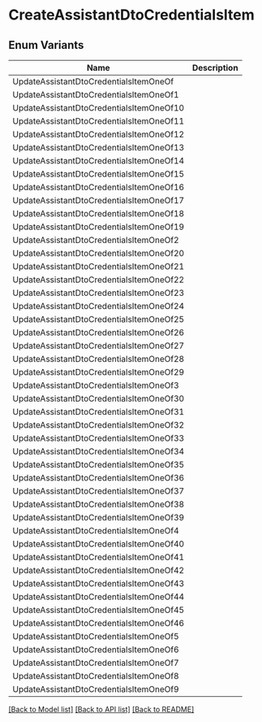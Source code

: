 # CreateAssistantDtoCredentialsItem

## Enum Variants

| Name | Description |
|---- | -----|
| UpdateAssistantDtoCredentialsItemOneOf |  |
| UpdateAssistantDtoCredentialsItemOneOf1 |  |
| UpdateAssistantDtoCredentialsItemOneOf10 |  |
| UpdateAssistantDtoCredentialsItemOneOf11 |  |
| UpdateAssistantDtoCredentialsItemOneOf12 |  |
| UpdateAssistantDtoCredentialsItemOneOf13 |  |
| UpdateAssistantDtoCredentialsItemOneOf14 |  |
| UpdateAssistantDtoCredentialsItemOneOf15 |  |
| UpdateAssistantDtoCredentialsItemOneOf16 |  |
| UpdateAssistantDtoCredentialsItemOneOf17 |  |
| UpdateAssistantDtoCredentialsItemOneOf18 |  |
| UpdateAssistantDtoCredentialsItemOneOf19 |  |
| UpdateAssistantDtoCredentialsItemOneOf2 |  |
| UpdateAssistantDtoCredentialsItemOneOf20 |  |
| UpdateAssistantDtoCredentialsItemOneOf21 |  |
| UpdateAssistantDtoCredentialsItemOneOf22 |  |
| UpdateAssistantDtoCredentialsItemOneOf23 |  |
| UpdateAssistantDtoCredentialsItemOneOf24 |  |
| UpdateAssistantDtoCredentialsItemOneOf25 |  |
| UpdateAssistantDtoCredentialsItemOneOf26 |  |
| UpdateAssistantDtoCredentialsItemOneOf27 |  |
| UpdateAssistantDtoCredentialsItemOneOf28 |  |
| UpdateAssistantDtoCredentialsItemOneOf29 |  |
| UpdateAssistantDtoCredentialsItemOneOf3 |  |
| UpdateAssistantDtoCredentialsItemOneOf30 |  |
| UpdateAssistantDtoCredentialsItemOneOf31 |  |
| UpdateAssistantDtoCredentialsItemOneOf32 |  |
| UpdateAssistantDtoCredentialsItemOneOf33 |  |
| UpdateAssistantDtoCredentialsItemOneOf34 |  |
| UpdateAssistantDtoCredentialsItemOneOf35 |  |
| UpdateAssistantDtoCredentialsItemOneOf36 |  |
| UpdateAssistantDtoCredentialsItemOneOf37 |  |
| UpdateAssistantDtoCredentialsItemOneOf38 |  |
| UpdateAssistantDtoCredentialsItemOneOf39 |  |
| UpdateAssistantDtoCredentialsItemOneOf4 |  |
| UpdateAssistantDtoCredentialsItemOneOf40 |  |
| UpdateAssistantDtoCredentialsItemOneOf41 |  |
| UpdateAssistantDtoCredentialsItemOneOf42 |  |
| UpdateAssistantDtoCredentialsItemOneOf43 |  |
| UpdateAssistantDtoCredentialsItemOneOf44 |  |
| UpdateAssistantDtoCredentialsItemOneOf45 |  |
| UpdateAssistantDtoCredentialsItemOneOf46 |  |
| UpdateAssistantDtoCredentialsItemOneOf5 |  |
| UpdateAssistantDtoCredentialsItemOneOf6 |  |
| UpdateAssistantDtoCredentialsItemOneOf7 |  |
| UpdateAssistantDtoCredentialsItemOneOf8 |  |
| UpdateAssistantDtoCredentialsItemOneOf9 |  |

[[Back to Model list]](../README.md#documentation-for-models) [[Back to API list]](../README.md#documentation-for-api-endpoints) [[Back to README]](../README.md)


